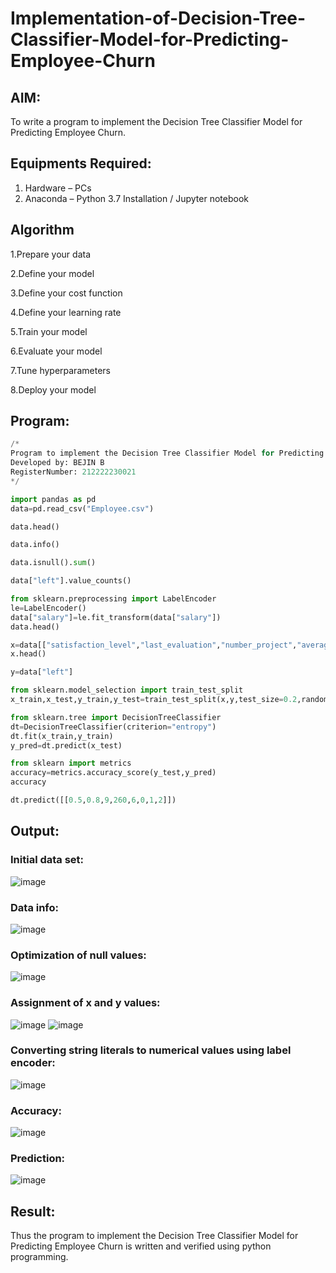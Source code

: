 # Implementation-of-Decision-Tree-Classifier-Model-for-Predicting-Employee-Churn

## AIM:
To write a program to implement the Decision Tree Classifier Model for Predicting Employee Churn.

## Equipments Required:
1. Hardware – PCs
2. Anaconda – Python 3.7 Installation / Jupyter notebook

## Algorithm

1.Prepare your data

2.Define your model

3.Define your cost function

4.Define your learning rate

5.Train your model

6.Evaluate your model


7.Tune hyperparameters

8.Deploy your model


## Program:
```py
/*
Program to implement the Decision Tree Classifier Model for Predicting Employee Churn.
Developed by: BEJIN B
RegisterNumber: 212222230021
*/

import pandas as pd
data=pd.read_csv("Employee.csv")

data.head()

data.info()

data.isnull().sum()

data["left"].value_counts()

from sklearn.preprocessing import LabelEncoder
le=LabelEncoder()
data["salary"]=le.fit_transform(data["salary"])
data.head()

x=data[["satisfaction_level","last_evaluation","number_project","average_montly_hours","time_spend_company","Work_accident","promotion_last_5years","salary"]]
x.head()

y=data["left"]

from sklearn.model_selection import train_test_split
x_train,x_test,y_train,y_test=train_test_split(x,y,test_size=0.2,random_state=100)

from sklearn.tree import DecisionTreeClassifier
dt=DecisionTreeClassifier(criterion="entropy")
dt.fit(x_train,y_train)
y_pred=dt.predict(x_test)

from sklearn import metrics
accuracy=metrics.accuracy_score(y_test,y_pred)
accuracy

dt.predict([[0.5,0.8,9,260,6,0,1,2]])
```
## Output:
### Initial data set:

![image](https://github.com/aldrinlijo04/Implementation-of-Decision-Tree-Classifier-Model-for-Predicting-Employee-Churn/assets/118544279/a6ec12a8-e47b-45f6-b8e2-ec4c81b8db82)
### Data info:

![image](https://github.com/aldrinlijo04/Implementation-of-Decision-Tree-Classifier-Model-for-Predicting-Employee-Churn/assets/118544279/8aa44bf1-6760-4b58-aa9d-7384155a7952)
### Optimization of null values:

![image](https://github.com/aldrinlijo04/Implementation-of-Decision-Tree-Classifier-Model-for-Predicting-Employee-Churn/assets/118544279/8e542229-3120-437d-9812-99bec91e6acf)
### Assignment of x and y values:

![image](https://github.com/aldrinlijo04/Implementation-of-Decision-Tree-Classifier-Model-for-Predicting-Employee-Churn/assets/118544279/b9e4fc04-f357-406d-837f-03fe5f8ba8fd)
![image](https://github.com/aldrinlijo04/Implementation-of-Decision-Tree-Classifier-Model-for-Predicting-Employee-Churn/assets/118544279/d4277cac-066c-43f2-b2b7-1bd4dcaa5bde)
### Converting string literals to numerical values using label encoder:

![image](https://github.com/aldrinlijo04/Implementation-of-Decision-Tree-Classifier-Model-for-Predicting-Employee-Churn/assets/118544279/0f19677a-a191-4757-891e-ca46fa596705)
### Accuracy:
![image](https://github.com/aldrinlijo04/Implementation-of-Decision-Tree-Classifier-Model-for-Predicting-Employee-Churn/assets/118544279/b44d5167-3f12-40ce-91a8-cdd49fe3987c)
### Prediction:
![image](https://github.com/aldrinlijo04/Implementation-of-Decision-Tree-Classifier-Model-for-Predicting-Employee-Churn/assets/118544279/9d4d1b13-fb3e-4554-bee5-700764312ea8)

## Result:
Thus the program to implement the  Decision Tree Classifier Model for Predicting Employee Churn is written and verified using python programming.
